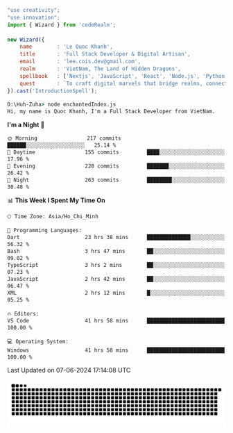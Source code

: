 <!--x axis divider-->

```js 
"use creativity";
"use innovation";
import { Wizard } from 'codeRealm';

new Wizard({
    name        : 'Le Quoc Khanh',
    title       : 'Full Stack Developer & Digital Artisan',
    email       : 'lee.cois.dev@gmail.com',
    realm       : 'VietNam, The Land of Hidden Dragons',
    spellbook   : ['Nextjs', 'JavaScript', 'React', 'Node.js', 'Python', 'Django', 'Cloud Services'],
    quest       : `To craft digital marvels that bridge realms, connect cultures, and bring imagination to life.`,
}).cast('IntroductionSpell');
```

```cmd
D:\Huh-Zuha> node enchantedIndex.js
Hi, my name is Quoc Khanh, I'm a Full Stack Developer from VietNam.
```
<!--START_SECTION:waka-->
**I'm a Night 🦉** 

```text
🌞 Morning                217 commits         ██████░░░░░░░░░░░░░░░░░░░   25.14 % 
🌆 Daytime                155 commits         ████░░░░░░░░░░░░░░░░░░░░░   17.96 % 
🌃 Evening                228 commits         ███████░░░░░░░░░░░░░░░░░░   26.42 % 
🌙 Night                  263 commits         ████████░░░░░░░░░░░░░░░░░   30.48 % 
```


📊 **This Week I Spent My Time On** 

```text
🕑︎ Time Zone: Asia/Ho_Chi_Minh

💬 Programming Languages: 
Dart                     23 hrs 38 mins      ██████████████░░░░░░░░░░░   56.32 % 
Bash                     3 hrs 47 mins       ██░░░░░░░░░░░░░░░░░░░░░░░   09.02 % 
TypeScript               3 hrs 2 mins        ██░░░░░░░░░░░░░░░░░░░░░░░   07.23 % 
JavaScript               2 hrs 42 mins       ██░░░░░░░░░░░░░░░░░░░░░░░   06.47 % 
XML                      2 hrs 12 mins       █░░░░░░░░░░░░░░░░░░░░░░░░   05.25 % 

🔥 Editors: 
VS Code                  41 hrs 58 mins      █████████████████████████   100.00 % 

💻 Operating System: 
Windows                  41 hrs 58 mins      █████████████████████████   100.00 % 
```


 Last Updated on 07-06-2024 17:14:08 UTC
<!--END_SECTION:waka-->
<picture>
  <source media="(prefers-color-scheme: dark)" srcset="https://raw.githubusercontent.com/leecois/leecois/output/github-contribution-grid-snake-dark.svg">
  <source media="(prefers-color-scheme: light)" srcset="https://raw.githubusercontent.com/leecois/leecois/output/github-contribution-grid-snake.svg">
  <img alt="github contribution grid snake animation" src="https://raw.githubusercontent.com/leecois/leecois/output/github-contribution-grid-snake.svg">
</picture>
